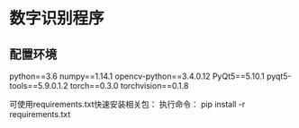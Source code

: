 数字识别程序
===========
配置环境
---------
python==3.6
numpy==1.14.1
opencv-python==3.4.0.12
PyQt5==5.10.1
pyqt5-tools==5.9.0.1.2
torch==0.3.0
torchvision==0.1.8

可使用requirements.txt快速安装相关包：
执行命令：
pip install -r requirements.txt
